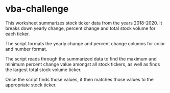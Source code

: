 # vba-challenge

This worksheet summarizes stock ticker data from the years 2018-2020.  It breaks down yearly change, percent change and total stock volume for each ticker.  

The script formats the yearly change and percent change columns for color and number format. 

The script reads through the summarized data to find the maximum and minimum percent change value amongst all stock tickers, as well as finds the largest total stock volume ticker.

Once the script finds those values, it then matches those values to the appropriate stock ticker.
